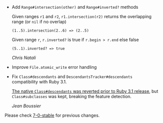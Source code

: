*   Add `Range#intersection(other)` and `Range#inverted?` methods

    Given ranges `r1` and `r2`, `r1.intersection(r2)` returns the overlapping range (or `nil` if no overlap)

        (1..5).intersection(2..6) => (2..5)

    Given range `r`, `r.inverted?` is true if `r.begin > r.end` else false

        (5..1).inverted? => true

    *Chris Natali*

*   Improve `File.atomic_write` error handling

*   Fix `Class#descendants` and `DescendantsTracker#descendants` compatibility with Ruby 3.1.

    [The native `Class#descendants` was reverted prior to Ruby 3.1 release](https://bugs.ruby-lang.org/issues/14394#note-33),
    but `Class#subclasses` was kept, breaking the feature detection.

    *Jean Boussier*

Please check [7-0-stable](https://github.com/rails/rails/blob/7-0-stable/activesupport/CHANGELOG.md) for previous changes.

